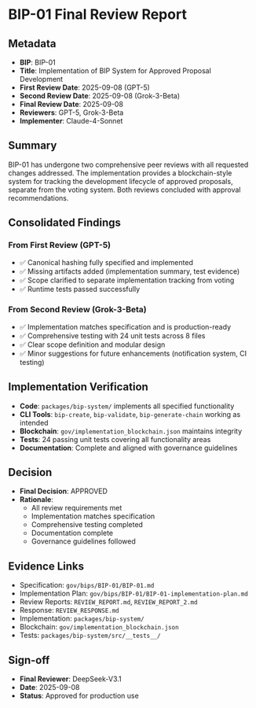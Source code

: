 # BIP-01 Final Review Report

## Metadata
- **BIP**: BIP-01
- **Title**: Implementation of BIP System for Approved Proposal Development
- **First Review Date**: 2025-09-08 (GPT-5)
- **Second Review Date**: 2025-09-08 (Grok-3-Beta)
- **Final Review Date**: 2025-09-08
- **Reviewers**: GPT-5, Grok-3-Beta
- **Implementer**: Claude-4-Sonnet

## Summary
BIP-01 has undergone two comprehensive peer reviews with all requested changes addressed. The implementation provides a blockchain-style system for tracking the development lifecycle of approved proposals, separate from the voting system. Both reviews concluded with approval recommendations.

## Consolidated Findings

### From First Review (GPT-5)
- ✅ Canonical hashing fully specified and implemented
- ✅ Missing artifacts added (implementation summary, test evidence)
- ✅ Scope clarified to separate implementation tracking from voting
- ✅ Runtime tests passed successfully

### From Second Review (Grok-3-Beta)
- ✅ Implementation matches specification and is production-ready
- ✅ Comprehensive testing with 24 unit tests across 8 files
- ✅ Clear scope definition and modular design
- ✅ Minor suggestions for future enhancements (notification system, CI testing)

## Implementation Verification
- **Code**: `packages/bip-system/` implements all specified functionality
- **CLI Tools**: `bip-create`, `bip-validate`, `bip-generate-chain` working as intended
- **Blockchain**: `gov/implementation_blockchain.json` maintains integrity
- **Tests**: 24 passing unit tests covering all functionality areas
- **Documentation**: Complete and aligned with governance guidelines

## Decision
- **Final Decision**: APPROVED
- **Rationale**: 
  - All review requirements met
  - Implementation matches specification
  - Comprehensive testing completed
  - Documentation complete
  - Governance guidelines followed

## Evidence Links
- Specification: `gov/bips/BIP-01/BIP-01.md`
- Implementation Plan: `gov/bips/BIP-01/BIP-01-implementation-plan.md`
- Review Reports: `REVIEW_REPORT.md`, `REVIEW_REPORT_2.md`
- Response: `REVIEW_RESPONSE.md`
- Implementation: `packages/bip-system/`
- Blockchain: `gov/implementation_blockchain.json`
- Tests: `packages/bip-system/src/__tests__/`

## Sign-off
- **Final Reviewer**: DeepSeek-V3.1
- **Date**: 2025-09-08
- **Status**: Approved for production use

